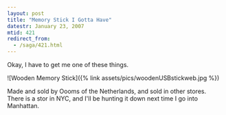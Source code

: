 ```yaml
---
layout: post
title: "Memory Stick I Gotta Have"
datestr: January 23, 2007
mtid: 421
redirect_from:
  - /saga/421.html
---
```


Okay, I have to get me one of these things.

![Wooden Memory Stick]({% link assets/pics/woodenUSBstickweb.jpg %})

Made and sold by Oooms of the Netherlands, and sold in other stores.  There is a stor
in NYC, and I'll be hunting it down next time I go into Manhattan.

